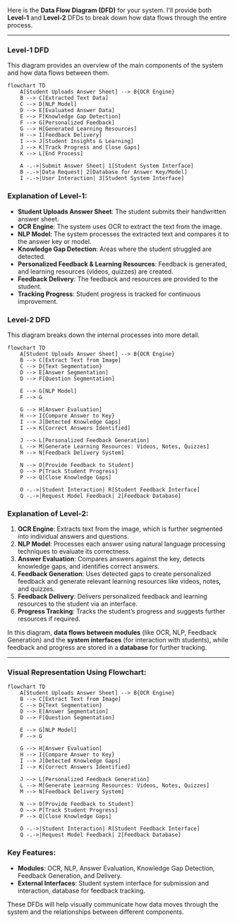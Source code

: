 Here is the **Data Flow Diagram (DFD)** for your system. I'll provide both **Level-1** and **Level-2** DFDs to break down how data flows through the entire process.

---

### **Level-1 DFD**
This diagram provides an overview of the main components of the system and how data flows between them.

```mermaid
flowchart TD
    A[Student Uploads Answer Sheet] --> B{OCR Engine}
    B --> C[Extracted Text Data]
    C --> D[NLP Model]
    D --> E[Evaluated Answer Data]
    E --> F[Knowledge Gap Detection]
    F --> G[Personalized Feedback]
    G --> H[Generated Learning Resources]
    H --> I[Feedback Delivery]
    I --> J[Student Insights & Learning]
    J --> K[Track Progress and Close Gaps]
    K --> L[End Process]
    
    A -.->|Submit Answer Sheet| 1[Student System Interface]
    B -.->|Data Request| 2[Database for Answer Key/Model]
    I -.->|User Interaction| 3[Student System Interface]
```

### **Explanation of Level-1**:
- **Student Uploads Answer Sheet**: The student submits their handwritten answer sheet.
- **OCR Engine**: The system uses OCR to extract the text from the image.
- **NLP Model**: The system processes the extracted text and compares it to the answer key or model.
- **Knowledge Gap Detection**: Areas where the student struggled are detected.
- **Personalized Feedback & Learning Resources**: Feedback is generated, and learning resources (videos, quizzes) are created.
- **Feedback Delivery**: The feedback and resources are provided to the student.
- **Tracking Progress**: Student progress is tracked for continuous improvement.



### **Level-2 DFD**
This diagram breaks down the internal processes into more detail.

```mermaid
flowchart TD
    A[Student Uploads Answer Sheet] --> B{OCR Engine}
    B --> C[Extract Text from Image]
    C --> D{Text Segmentation}
    D --> E[Answer Segmentation]
    D --> F[Question Segmentation]
    
    E --> G[NLP Model]
    F --> G
    
    G --> H[Answer Evaluation]
    H --> I{Compare Answer to Key}
    I --> J[Detected Knowledge Gaps]
    I --> K[Correct Answers Identified]
    
    J --> L[Personalized Feedback Generation]
    L --> M[Generate Learning Resources: Videos, Notes, Quizzes]
    M --> N[Feedback Delivery System]
    
    N --> O[Provide Feedback to Student]
    O --> P[Track Student Progress]
    P --> Q[Close Knowledge Gaps]
    
    O -.->|Student Interaction| R[Student Feedback Interface]
    Q -.->|Request Model Feedback| 2[Feedback Database]
```

### **Explanation of Level-2**:
1. **OCR Engine**: Extracts text from the image, which is further segmented into individual answers and questions.
2. **NLP Model**: Processes each answer using natural language processing techniques to evaluate its correctness.
3. **Answer Evaluation**: Compares answers against the key, detects knowledge gaps, and identifies correct answers.
4. **Feedback Generation**: Uses detected gaps to create personalized feedback and generate relevant learning resources like videos, notes, and quizzes.
5. **Feedback Delivery**: Delivers personalized feedback and learning resources to the student via an interface.
6. **Progress Tracking**: Tracks the student’s progress and suggests further resources if required.

In this diagram, **data flows between modules** (like OCR, NLP, Feedback Generation) and the **system interfaces** (for interaction with students), while feedback and progress are stored in a **database** for further tracking.

---

### Visual Representation Using Flowchart:

```mermaid
flowchart TD
    A[Student Uploads Answer Sheet] --> B{OCR Engine}
    B --> C[Extract Text from Image]
    C --> D{Text Segmentation}
    D --> E[Answer Segmentation]
    D --> F[Question Segmentation]
    
    E --> G[NLP Model]
    F --> G
    
    G --> H[Answer Evaluation]
    H --> I{Compare Answer to Key}
    I --> J[Detected Knowledge Gaps]
    I --> K[Correct Answers Identified]
    
    J --> L[Personalized Feedback Generation]
    L --> M[Generate Learning Resources: Videos, Notes, Quizzes]
    M --> N[Feedback Delivery System]
    
    N --> O[Provide Feedback to Student]
    O --> P[Track Student Progress]
    P --> Q[Close Knowledge Gaps]
    
    O -.->|Student Interaction| R[Student Feedback Interface]
    Q -.->|Request Model Feedback| 2[Feedback Database]
```

### Key Features:
- **Modules**: OCR, NLP, Answer Evaluation, Knowledge Gap Detection, Feedback Generation, and Delivery.
- **External Interfaces**: Student system interface for submission and interaction, database for feedback tracking.

These DFDs will help visually communicate how data moves through the system and the relationships between different components.
